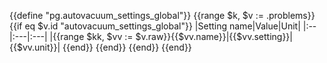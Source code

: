 {{define "pg.autovacuum_settings_global"}}
{{range $k, $v := .problems}}
{{if eq $v.id "autovacuum_settings_global"}}
|Setting name|Value|Unit|
|:--|:---|:---|
|{{range $kk, $vv := $v.raw}}{{$vv.name}}|{{$vv.setting}}|{{$vv.unit}}|
{{end}}
{{end}}
{{end}}
{{end}}
